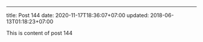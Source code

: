 ---
title: Post 144
date: 2020-11-17T18:36:07+07:00
updated: 2018-06-13T01:18:23+07:00

This is content of post 144